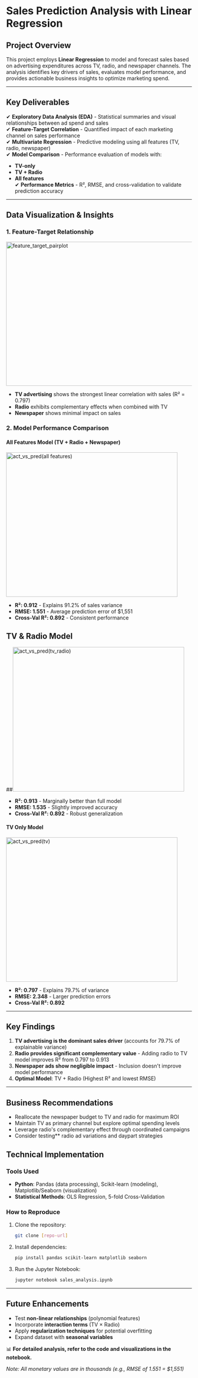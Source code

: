 # **Sales Prediction Analysis with Linear Regression**

## **Project Overview**
This project employs **Linear Regression** to model and forecast sales based on advertising expenditures across TV, radio, and newspaper channels. The analysis identifies key drivers of sales, evaluates model performance, and provides actionable business insights to optimize marketing spend.

---

## **Key Deliverables**
✔ **Exploratory Data Analysis (EDA)** - Statistical summaries and visual relationships between ad spend and sales  
✔ **Feature-Target Correlation** - Quantified impact of each marketing channel on sales performance  
✔ **Multivariate Regression** - Predictive modeling using all features (TV, radio, newspaper)  
✔ **Model Comparison** - Performance evaluation of models with:  
   - **TV-only**  
   - **TV + Radio**  
   - **All features**  
✔ **Performance Metrics** - R², RMSE, and cross-validation to validate prediction accuracy  

---

## **Data Visualization & Insights**

### **1. Feature-Target Relationship**
<img width="949" height="390" alt="feature_target_pairplot" src="https://github.com/user-attachments/assets/cf2f8c9a-bdfc-4daa-8afe-4a29b54dbe71" />

- **TV advertising** shows the strongest linear correlation with sales (R² = 0.797)  
- **Radio** exhibits complementary effects when combined with TV  
- **Newspaper** shows minimal impact on sales  

### **2. Model Performance Comparison**
#### **All Features Model (TV + Radio + Newspaper)**
<img width="465" height="391" alt="act_vs_pred(all features)" src="https://github.com/user-attachments/assets/6c585027-a6e4-4c52-9e42-533cd5efbd9b" />
  
- **R²: 0.912** - Explains 91.2% of sales variance  
- **RMSE: 1.551** - Average prediction error of $1,551  
- **Cross-Val R²: 0.892** - Consistent performance  

## **TV & Radio Model**
##<img width="465" height="391" alt="act_vs_pred(tv_radio)" src="https://github.com/user-attachments/assets/6b1b2e31-ac1a-47eb-9a51-3d3442e38639" />

- **R²: 0.913** - Marginally better than full model  
- **RMSE: 1.535** - Slightly improved accuracy  
- **Cross-Val R²: 0.892** - Robust generalization  

#### **TV Only Model**
<img width="465" height="391" alt="act_vs_pred(tv)" src="https://github.com/user-attachments/assets/d4cb8e3d-7f13-4dd1-8f2a-e7861c6defb7" />

- **R²: 0.797** - Explains 79.7% of variance  
- **RMSE: 2.348** - Larger prediction errors  
- **Cross-Val R²: 0.892**  

---

## **Key Findings**
1. **TV advertising is the dominant sales driver** (accounts for 79.7% of explainable variance)  
2. **Radio provides significant complementary value** - Adding radio to TV model improves R² from 0.797 to 0.913  
3. **Newspaper ads show negligible impact** - Inclusion doesn't improve model performance  
4. **Optimal Model**: TV + Radio (Highest R² and lowest RMSE)  

---

## **Business Recommendations**
 - Reallocate the newspaper budget to TV and radio for maximum ROI  
 - Maintain TV as primary channel but explore optimal spending levels  
 - Leverage radio's complementary effect through coordinated campaigns  
 - Consider testing** radio ad variations and daypart strategies  


## **Technical Implementation**
### **Tools Used**
- **Python**: Pandas (data processing), Scikit-learn (modeling), Matplotlib/Seaborn (visualization)  
- **Statistical Methods**: OLS Regression, 5-fold Cross-Validation  

### How to Reproduce
1. Clone the repository:  
   ```bash  
   git clone [repo-url]  
   ```  
2. Install dependencies:  
   ```bash  
   pip install pandas scikit-learn matplotlib seaborn  
   ```  
3. Run the Jupyter Notebook:  
   ```bash  
   jupyter notebook sales_analysis.ipynb  
   ```  

---

## **Future Enhancements**
- Test **non-linear relationships** (polynomial features)  
- Incorporate **interaction terms** (TV × Radio)  
- Apply **regularization techniques** for potential overfitting  
- Expand dataset with **seasonal variables**  


📊 **For detailed analysis, refer to the code and visualizations in the notebook.**  

*Note: All monetary values are in thousands (e.g., RMSE of 1.551 = $1,551)*
